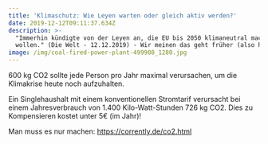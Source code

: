 ```yaml
---
title: 'Klimaschutz: Wie Leyen warten oder gleich aktiv werden?'
date: 2019-12-12T09:11:37.634Z
description: >-
  "Immerhin kündigte von der Leyen an, die EU bis 2050 klimaneutral machen zu
  wollen." (Die Welt - 12.12.2019) - Wir meinen das geht früher (also heute).
image: /img/coal-fired-power-plant-499908_1280.jpg
---
```

600 kg CO2 sollte jede Person pro Jahr maximal verursachen, um die Klimakrise heute noch aufzuhalten. 

Ein Singlehaushalt mit einem konventionellen Stromtarif verursacht bei einem Jahresverbrauch von 1.400 Kilo-Watt-Stunden 726 kg CO2. Dies zu Kompensieren kostet unter 5€ (im Jahr)! 

Man muss es nur machen: <https://corrently.de/co2.html>
